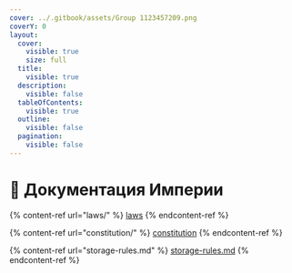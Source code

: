 ```yaml
---
cover: ../.gitbook/assets/Group 1123457209.png
coverY: 0
layout:
  cover:
    visible: true
    size: full
  title:
    visible: true
  description:
    visible: false
  tableOfContents:
    visible: true
  outline:
    visible: false
  pagination:
    visible: false
---
```


# 📄 Документация Империи

{% content-ref url="laws/" %}
[laws](laws/)
{% endcontent-ref %}

{% content-ref url="constitution/" %}
[constitution](constitution/)
{% endcontent-ref %}

{% content-ref url="storage-rules.md" %}
[storage-rules.md](storage-rules.md)
{% endcontent-ref %}
